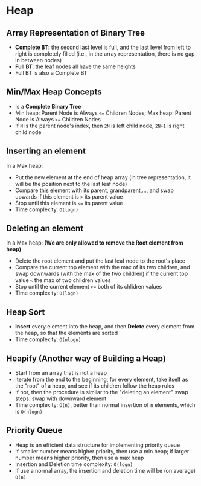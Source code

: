 # Heap

## Array Representation of Binary Tree

- **Complete BT**: the second last level is full, and the last level from left to right is completely filled (i.e., in the array representation, there is no gap in between nodes)
- **Full BT**: the leaf nodes all have the same heights
- Full BT is also a Complete BT

## Min/Max Heap Concepts

- Is a **Complete Binary Tree**
- Min heap: Parent Node is Always `<=` Children Nodes; Max heap: Parent Node is Always `>=` Children Nodes
- If `N` is the parent node's index, then `2N` is left child node, `2N+1` is right child node

## Inserting an element 

In a Max heap:

- Put the new element at the end of heap array (in tree representation, it will be the position next to the last leaf node)
- Compare this element with its parent, grandparent,..., and swap upwards if this element is `>` its parent value
- Stop until this element is `<=` its parent value
- Time complexity: `O(logn)`

## Deleting an element 

In a Max heap: **(We are only allowed to remove the Root element from heap)**

- Delete the root element and put the last leaf node to the root's place
- Compare the current top element with the max of its two children, and swap downwards (with the max of the two children) if the current top value `<` the max of two children values
- Stop until the current element `>=` both of its chlidren values
- Time complexity: `O(logn)`

## Heap Sort

- **Insert** every element into the heap, and then **Delete** every element from the heap, so that the elements are sorted
- Time complexity: `O(nlogn)`

## Heapify (Another way of Building a Heap)

- Start from an array that is not a heap
- Iterate from the end to the beginning, for every element, take itself as the "root" of a heap, and see if its children follow the heap rules
- If not, then the procedure is similar to the "deleting an element" swap steps: swap with downward element
- Time complexity: `O(n)`, better than normal insertion of `n` elements, which is `O(nlogn)`

## Priority Queue

- Heap is an efficient data structure for implementing priority queue
- If smaller number means higher priority, then use a min heap; if larger number means higher priority, then use a max heap
- Insertion and Deletion time complexity: `O(logn)`
- If use a normal array, the insertion and deletion time will be (on average) `O(n)`
